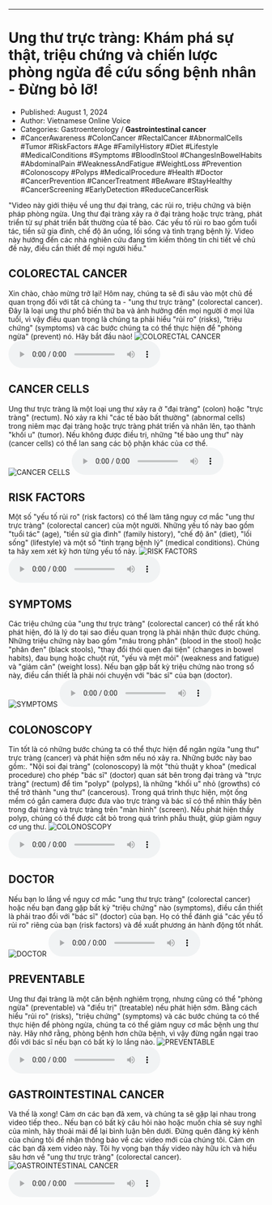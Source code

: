 
---

# Ung thư trực tràng: Khám phá sự thật, triệu chứng và chiến lược phòng ngừa để cứu sống bệnh nhân - Đừng bỏ lỡ!

- Published: August 1, 2024
- Author: Vietnamese Online Voice
- Categories: Gastroenterology / **Gastrointestinal cancer**
- #CancerAwareness #ColonCancer #RectalCancer #AbnormalCells #Tumor #RiskFactors #Age #FamilyHistory #Diet #Lifestyle #MedicalConditions #Symptoms #BloodInStool #ChangesInBowelHabits #AbdominalPain #WeaknessAndFatigue #WeightLoss #Prevention #Colonoscopy #Polyps #MedicalProcedure #Health #Doctor #CancerPrevention #CancerTreatment #BeAware #StayHealthy #CancerScreening #EarlyDetection #ReduceCancerRisk

"Video này giới thiệu về ung thư đại tràng, các rủi ro, triệu chứng và biện pháp phòng ngừa. Ung thư đại tràng xảy ra ở đại tràng hoặc trực tràng, phát triển từ sự phát triển bất thường của tế bào. Các yếu tố rủi ro bao gồm tuổi tác, tiền sử gia đình, chế độ ăn uống, lối sống và tình trạng bệnh lý. Video này hướng đến các nhà nghiên cứu đang tìm kiếm thông tin chi tiết về chủ đề này, điều cần thiết để mọi người hiểu."


## COLORECTAL CANCER

Xin chào, chào mừng trở lại! Hôm nay, chúng ta sẽ đi sâu vào một chủ đề quan trọng đối với tất cả chúng ta - "ung thư trực tràng" (colorectal cancer). Đây là loại ung thư phổ biến thứ ba và ảnh hưởng đến mọi người ở mọi lứa tuổi, vì vậy điều quan trọng là chúng ta phải hiểu "rủi ro" (risks), "triệu chứng" (symptoms) và các bước chúng ta có thể thực hiện để "phòng ngừa" (prevent) nó. Hãy bắt đầu nào!
![COLORECTAL CANCER](https://http-archiver-apis-production-80.schnworks.com/storage/images/transitions/2024-08-01/transition-10571301836-Montserrat-Regular-1A237E.jpg)
<audio controls>
    <source src="https://http-archiver-apis-production-80.schnworks.com/storage/storage/audio/file-26507166513.mp3" type="audio/mpeg">
</audio>



## CANCER CELLS

Ung thư trực tràng là một loại ung thư xảy ra ở "đại tràng" (colon) hoặc "trực tràng" (rectum). Nó xảy ra khi "các tế bào bất thường" (abnormal cells) trong niêm mạc đại tràng hoặc trực tràng phát triển và nhân lên, tạo thành "khối u" (tumor). Nếu không được điều trị, những "tế bào ung thư" này (cancer cells) có thể lan sang các bộ phận khác của cơ thể.
![CANCER CELLS](https://http-archiver-apis-production-80.schnworks.com/storage/images/transitions/2024-08-01/transition--8546938315-Montserrat-Regular-303F9F.jpg)
<audio controls>
    <source src="https://http-archiver-apis-production-80.schnworks.com/storage/storage/audio/file-27067794303.mp3" type="audio/mpeg">
</audio>



## RISK FACTORS

Một số "yếu tố rủi ro" (risk factors) có thể làm tăng nguy cơ mắc "ung thư trực tràng" (colorectal cancer) của một người. Những yếu tố này bao gồm "tuổi tác" (age), "tiền sử gia đình" (family history), "chế độ ăn" (diet), "lối sống" (lifestyle) và một số "tình trạng bệnh lý" (medical conditions). Chúng ta hãy xem xét kỹ hơn từng yếu tố này.
![RISK FACTORS](https://http-archiver-apis-production-80.schnworks.com/storage/images/transitions/2024-08-01/transition-3206808801-Montserrat-SemiBold-303F9F.jpg)
<audio controls>
    <source src="https://http-archiver-apis-production-80.schnworks.com/storage/storage/audio/file-13219636758.mp3" type="audio/mpeg">
</audio>



## SYMPTOMS

Các triệu chứng của "ung thư trực tràng" (colorectal cancer) có thể rất khó phát hiện, đó là lý do tại sao điều quan trọng là phải nhận thức được chúng. Những triệu chứng này bao gồm "máu trong phân" (blood in the stool) hoặc "phân đen" (black stools), "thay đổi thói quen đại tiện" (changes in bowel habits), đau bụng hoặc chuột rút, "yếu và mệt mỏi" (weakness and fatigue) và "giảm cân" (weight loss). Nếu bạn gặp bất kỳ triệu chứng nào trong số này, điều cần thiết là phải nói chuyện với "bác sĩ" của bạn (doctor).
![SYMPTOMS](https://http-archiver-apis-production-80.schnworks.com/storage/images/transitions/2024-08-01/transition--29197642-Montserrat-Thin-673AB7.jpg)
<audio controls>
    <source src="https://http-archiver-apis-production-80.schnworks.com/storage/storage/audio/file-29365292028.mp3" type="audio/mpeg">
</audio>



## COLONOSCOPY

Tin tốt là có những bước chúng ta có thể thực hiện để ngăn ngừa "ung thư" trực tràng (cancer) và phát hiện sớm nếu nó xảy ra. Những bước này bao gồm:. "Nội soi đại tràng" (colonoscopy) là một "thủ thuật y khoa" (medical procedure) cho phép "bác sĩ" (doctor) quan sát bên trong đại tràng và "trực tràng" (rectum) để tìm "polyp" (polyps), là những "khối u" nhỏ (growths) có thể trở thành "ung thư" (cancerous). Trong quá trình thực hiện, một ống mềm có gắn camera được đưa vào trực tràng và bác sĩ có thể nhìn thấy bên trong đại tràng và trực tràng trên "màn hình" (screen). Nếu phát hiện thấy polyp, chúng có thể được cắt bỏ trong quá trình phẫu thuật, giúp giảm nguy cơ ung thư.
![COLONOSCOPY](https://http-archiver-apis-production-80.schnworks.com/storage/images/transitions/2024-08-01/transition--29601378872-Montserrat-Thin-673AB7.jpg)
<audio controls>
    <source src="https://http-archiver-apis-production-80.schnworks.com/storage/storage/audio/file-5347890777.mp3" type="audio/mpeg">
</audio>



## DOCTOR

Nếu bạn lo lắng về nguy cơ mắc "ung thư trực tràng" (colorectal cancer) hoặc nếu bạn đang gặp bất kỳ "triệu chứng" nào (symptoms), điều cần thiết là phải trao đổi với "bác sĩ" (doctor) của bạn. Họ có thể đánh giá "các yếu tố rủi ro" riêng của bạn (risk factors) và đề xuất phương án hành động tốt nhất.
![DOCTOR](https://http-archiver-apis-production-80.schnworks.com/storage/images/transitions/2024-08-01/transition--2801808999-Montserrat-Bold-880E4F.jpg)
<audio controls>
    <source src="https://http-archiver-apis-production-80.schnworks.com/storage/storage/audio/file-23445571386.mp3" type="audio/mpeg">
</audio>



## PREVENTABLE

Ung thư đại tràng là một căn bệnh nghiêm trọng, nhưng cũng có thể "phòng ngừa" (preventable) và "điều trị" (treatable) nếu phát hiện sớm. Bằng cách hiểu "rủi ro" (risks), "triệu chứng" (symptoms) và các bước chúng ta có thể thực hiện để phòng ngừa, chúng ta có thể giảm nguy cơ mắc bệnh ung thư này. Hãy nhớ rằng, phòng bệnh hơn chữa bệnh, vì vậy đừng ngần ngại trao đổi với bác sĩ nếu bạn có bất kỳ lo lắng nào.
![PREVENTABLE](https://http-archiver-apis-production-80.schnworks.com/storage/images/transitions/2024-08-01/transition-5241933515-Montserrat-ExtraBold-9C27B0.jpg)
<audio controls>
    <source src="https://http-archiver-apis-production-80.schnworks.com/storage/storage/audio/file-850621498.mp3" type="audio/mpeg">
</audio>



## GASTROINTESTINAL CANCER

Và thế là xong! Cảm ơn các bạn đã xem, và chúng ta sẽ gặp lại nhau trong video tiếp theo.. Nếu bạn có bất kỳ câu hỏi nào hoặc muốn chia sẻ suy nghĩ của mình, hãy thoải mái để lại bình luận bên dưới. Đừng quên đăng ký kênh của chúng tôi để nhận thông báo về các video mới của chúng tôi. Cảm ơn các bạn đã xem video này. Tôi hy vọng bạn thấy video này hữu ích và hiểu sâu hơn về "ung thư trực tràng" (colorectal cancer).
![GASTROINTESTINAL CANCER](https://http-archiver-apis-production-80.schnworks.com/storage/images/transitions/2024-08-01/transition--14968202-Montserrat-Medium-880E4F.jpg)
<audio controls>
    <source src="https://http-archiver-apis-production-80.schnworks.com/storage/storage/audio/file-35614556993.mp3" type="audio/mpeg">
</audio>

